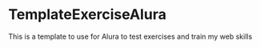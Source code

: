 # TemplateExerciseAlura
This is a template to use for Alura to test exercises and train my web skills
